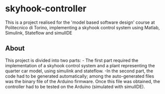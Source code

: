 # skyhook-controller
This is a project realised for the 'model based software design' course at Politecnico di Torino, implementing a skyhook control system using Matlab, Simulink, Stateflow and simulIDE

## About

This project is divided into two parts: - The first part required the implementation of a skyhook control system and a plant representing the quarter car model, using simulink and stateflow.  -In the second part, the code had to be generated automatically; among the auto-generated files was the binary file of the Arduino firmware. Once this file was obtained, the controller had to be tested on the Arduino (simulated with simulIDE).
